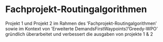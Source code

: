 # Fachprojekt-Routingalgorithmen
Projekt 1 und Projekt 2 im Rahmen des ’Fachprojekt-Routingalgorithmen’ sowie im Kontext von ’Erweiterte DemandsFirstWaypoints’/’Greedy-WPO’ 
gründlich überarbeitet und verbessert die ausgaben von projekte 1 & 2

